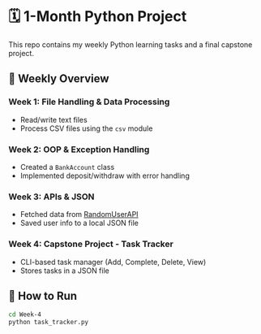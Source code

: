 # 🗓️ 1-Month Python Project

This repo contains my weekly Python learning tasks and a final capstone project.

## 📅 Weekly Overview

### Week 1: File Handling & Data Processing
- Read/write text files
- Process CSV files using the `csv` module

### Week 2: OOP & Exception Handling
- Created a `BankAccount` class
- Implemented deposit/withdraw with error handling

### Week 3: APIs & JSON
- Fetched data from [RandomUserAPI](https://randomuser.me)
- Saved user info to a local JSON file

### Week 4: Capstone Project - Task Tracker
- CLI-based task manager (Add, Complete, Delete, View)
- Stores tasks in a JSON file

## 🚀 How to Run

```bash
cd Week-4
python task_tracker.py
